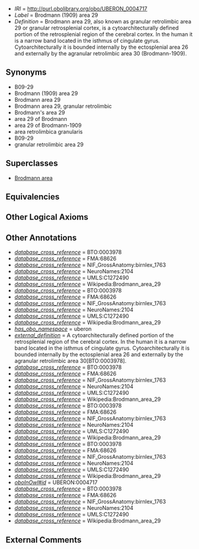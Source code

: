  * *IRI* = http://purl.obolibrary.org/obo/UBERON_0004717
 * *Label* = Brodmann (1909) area 29
 * *Definition* = Brodmann area 29, also known as granular retrolimbic area 29 or granular retrosplenial cortex, is a cytoarchitecturally defined portion of the retrosplenial region of the cerebral cortex. In the human it is a narrow band located in the isthmus of cingulate gyrus. Cytoarchitecturally it is bounded internally by the ectosplenial area 26 and externally by the agranular retrolimbic area 30 (Brodmann-1909).

## Synonyms

 * B09-29
 * Brodmann (1909) area 29
 * Brodmann area 29
 * Brodmann area 29, granular retrolimbic
 * Brodmann's area 29
 * area 29 of Brodmann
 * area 29 of Brodmann-1909
 * area retrolimbica granularis
 * B09-29
 * granular retrolimbic area 29

## Superclasses

 * [Brodmann area](../../UBERON/29/UBERON_0013529.md)

## Equivalencies


## Other Logical Axioms


## Other Annotations

 * *[database_cross_reference](../../ef/oboInOwl#hasDbXref.md)* = BTO:0003978
 * *[database_cross_reference](../../ef/oboInOwl#hasDbXref.md)* = FMA:68626
 * *[database_cross_reference](../../ef/oboInOwl#hasDbXref.md)* = NIF_GrossAnatomy:birnlex_1763
 * *[database_cross_reference](../../ef/oboInOwl#hasDbXref.md)* = NeuroNames:2104
 * *[database_cross_reference](../../ef/oboInOwl#hasDbXref.md)* = UMLS:C1272490
 * *[database_cross_reference](../../ef/oboInOwl#hasDbXref.md)* = Wikipedia:Brodmann_area_29
 * *[database_cross_reference](../../ef/oboInOwl#hasDbXref.md)* = BTO:0003978
 * *[database_cross_reference](../../ef/oboInOwl#hasDbXref.md)* = FMA:68626
 * *[database_cross_reference](../../ef/oboInOwl#hasDbXref.md)* = NIF_GrossAnatomy:birnlex_1763
 * *[database_cross_reference](../../ef/oboInOwl#hasDbXref.md)* = NeuroNames:2104
 * *[database_cross_reference](../../ef/oboInOwl#hasDbXref.md)* = UMLS:C1272490
 * *[database_cross_reference](../../ef/oboInOwl#hasDbXref.md)* = Wikipedia:Brodmann_area_29
 * *[has_obo_namespace](../../ce/oboInOwl#hasOBONamespace.md)* = uberon
 * *[external_definition](../../UBPROP/01/UBPROP_0000001.md)* = A cytoarchitecturally defined portion of the retrosplenial region of the cerebral cortex. In the human it is a narrow band located in the isthmus of cingulate gyrus. Cytoarchitecturally it is bounded internally by the ectosplenial area 26 and externally by the agranular retrolimbic area 30[BTO:0003978].
 * *[database_cross_reference](../../ef/oboInOwl#hasDbXref.md)* = BTO:0003978
 * *[database_cross_reference](../../ef/oboInOwl#hasDbXref.md)* = FMA:68626
 * *[database_cross_reference](../../ef/oboInOwl#hasDbXref.md)* = NIF_GrossAnatomy:birnlex_1763
 * *[database_cross_reference](../../ef/oboInOwl#hasDbXref.md)* = NeuroNames:2104
 * *[database_cross_reference](../../ef/oboInOwl#hasDbXref.md)* = UMLS:C1272490
 * *[database_cross_reference](../../ef/oboInOwl#hasDbXref.md)* = Wikipedia:Brodmann_area_29
 * *[database_cross_reference](../../ef/oboInOwl#hasDbXref.md)* = BTO:0003978
 * *[database_cross_reference](../../ef/oboInOwl#hasDbXref.md)* = FMA:68626
 * *[database_cross_reference](../../ef/oboInOwl#hasDbXref.md)* = NIF_GrossAnatomy:birnlex_1763
 * *[database_cross_reference](../../ef/oboInOwl#hasDbXref.md)* = NeuroNames:2104
 * *[database_cross_reference](../../ef/oboInOwl#hasDbXref.md)* = UMLS:C1272490
 * *[database_cross_reference](../../ef/oboInOwl#hasDbXref.md)* = Wikipedia:Brodmann_area_29
 * *[database_cross_reference](../../ef/oboInOwl#hasDbXref.md)* = BTO:0003978
 * *[database_cross_reference](../../ef/oboInOwl#hasDbXref.md)* = FMA:68626
 * *[database_cross_reference](../../ef/oboInOwl#hasDbXref.md)* = NIF_GrossAnatomy:birnlex_1763
 * *[database_cross_reference](../../ef/oboInOwl#hasDbXref.md)* = NeuroNames:2104
 * *[database_cross_reference](../../ef/oboInOwl#hasDbXref.md)* = UMLS:C1272490
 * *[database_cross_reference](../../ef/oboInOwl#hasDbXref.md)* = Wikipedia:Brodmann_area_29
 * *[oboInOwl#id](../../id/oboInOwl#id.md)* = UBERON:0004717
 * *[database_cross_reference](../../ef/oboInOwl#hasDbXref.md)* = BTO:0003978
 * *[database_cross_reference](../../ef/oboInOwl#hasDbXref.md)* = FMA:68626
 * *[database_cross_reference](../../ef/oboInOwl#hasDbXref.md)* = NIF_GrossAnatomy:birnlex_1763
 * *[database_cross_reference](../../ef/oboInOwl#hasDbXref.md)* = NeuroNames:2104
 * *[database_cross_reference](../../ef/oboInOwl#hasDbXref.md)* = UMLS:C1272490
 * *[database_cross_reference](../../ef/oboInOwl#hasDbXref.md)* = Wikipedia:Brodmann_area_29

## External Comments

